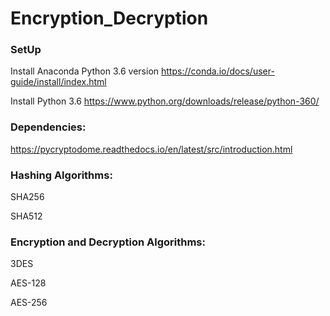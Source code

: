 # Encryption_Decryption

### SetUp
Install Anaconda Python 3.6 version https://conda.io/docs/user-guide/install/index.html

Install Python 3.6 https://www.python.org/downloads/release/python-360/

### Dependencies:
https://pycryptodome.readthedocs.io/en/latest/src/introduction.html 

### Hashing Algorithms:
SHA256

SHA512

### Encryption and Decryption Algorithms:
3DES

AES-128

AES-256
